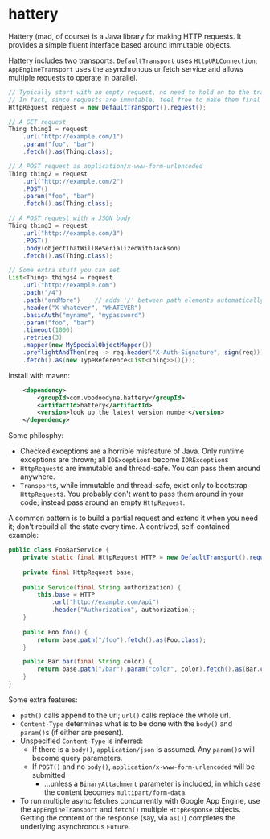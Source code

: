 # hattery

Hattery (mad, of course) is a Java library for making HTTP requests. It provides a simple fluent interface based around immutable objects.
 
Hattery includes two transports. `DefaultTransport` uses `HttpURLConnection`; `AppEngineTransport` uses the asynchronous urlfetch service and allows multiple requests to operate in parallel.
 
```java
// Typically start with an empty request, no need to hold on to the transport.
// In fact, since requests are immutable, feel free to make them final static.
HttpRequest request = new DefaultTransport().request();

// A GET request
Thing thing1 = request
	.url("http://example.com/1")
	.param("foo", "bar")
	.fetch().as(Thing.class);

// A POST request as application/x-www-form-urlencoded 
Thing thing2 = request
	.url("http://example.com/2")
	.POST()
	.param("foo", "bar")
	.fetch().as(Thing.class);

// A POST request with a JSON body
Thing thing3 = request
	.url("http://example.com/3")
	.POST()
	.body(objectThatWillBeSerializedWithJackson)
	.fetch().as(Thing.class);

// Some extra stuff you can set
List<Thing> things4 = request
	.url("http://example.com")
	.path("/4")
	.path("andMore")	// adds '/' between path elements automatically
	.header("X-Whatever", "WHATEVER")
	.basicAuth("myname", "mypassword")
	.param("foo", "bar")
	.timeout(1000)
	.retries(3)
	.mapper(new MySpecialObjectMapper())
	.preflightAndThen(req -> req.header("X-Auth-Signature", sign(req)))
	.fetch().as(new TypeReference<List<Thing>>(){});
```

Install with maven:

```xml
	<dependency>
		<groupId>com.voodoodyne.hattery</groupId>
		<artifactId>hattery</artifactId>
		<version>look up the latest version number</version>
	</dependency>
```

Some philosphy:

 * Checked exceptions are a horrible misfeature of Java. Only runtime exceptions are thrown; all `IOException`s become `IORException`s
 * `HttpRequest`s are immutable and thread-safe. You can pass them around anywhere. 
 * `Transport`s, while immutable and thread-safe, exist only to bootstrap `HttpRequest`s. You probably don't want to pass them around in your code; instead pass around an empty `HttpRequest`.

A common pattern is to build a partial request and extend it when you need it; don't rebuild all the state every time. A contrived, self-contained example:

```java
public class FooBarService {
	private static final HttpRequest HTTP = new DefaultTransport().request();
	
	private final HttpRequest base;
	
	public Service(final String authorization) {
		this.base = HTTP
			.url("http://example.com/api")
			.header("Authorization", authorization);
	}
	
	public Foo foo() {
		return base.path("/foo").fetch().as(Foo.class);
	}

	public Bar bar(final String color) {
		return base.path("/bar").param("color", color).fetch().as(Bar.class);
	}
} 
```
 
Some extra features:

 * `path()` calls append to the url; `url()` calls replace the whole url.
 * `Content-Type` determines what is to be done with the `body()` and `param()`s (if either are present).
 * Unspecified `Content-Type` is inferred:
   * If there is a `body()`, `application/json` is assumed. Any `param()`s will become query parameters.
   * If `POST()` and no `body()`, `application/x-www-form-urlencoded` will be submitted
     * ...unless a `BinaryAttachment` parameter is included, in which case the content becomes `multipart/form-data`.
 * To run multiple async fetches concurrently with Google App Engine, use the `AppEngineTransport` and `fetch()` multiple `HttpResponse` objects. Getting the content of the response (say, via `as()`) completes the underlying asynchronous `Future`.
